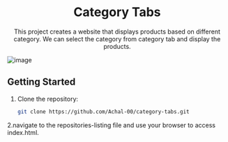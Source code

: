 <h1 align="center">Category Tabs</h1>

<p align="center">This project creates a website that displays products based on different category. We can select the category from category tab and display the products.</p>

![image](https://github.com/Achal-00/category-tabs/assets/106076516/88cf7ba1-d7a4-4d05-954a-86886b8e55b3)

## Getting Started

1. Clone the repository:

   ```bash
   git clone https://github.com/Achal-00/category-tabs.git
   ```

2.navigate to the repositories-listing file and use your browser to access index.html.
